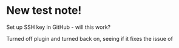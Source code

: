 # New test note!
Set up SSH key in GitHub - will this work? 

Turned off plugin and turned back on, seeing if it fixes the issue of 
